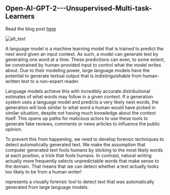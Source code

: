 ## Open-AI-GPT-2---Unsupervised-Multi-task-Learners




Read the blog post [here](https://soumyadip1995.blogspot.com/2019/02/language-models-unsupervised-multi-task.html)

![alt_text](https://encrypted-tbn0.gstatic.com/images?q=tbn:ANd9GcRbrZxcxDoi5JoQ3MhC21xsNQjyO6HCCrnMNF0yyLUKp1nYk12x)



A language model is a machine learning model that is trained to predict the next word given an input context. As such, a model can generate text by generating one word at a time. These predictions can even, to some extent, be constrained by human-provided input to control what the model writes about. Due to their modeling power, large language models have the potential to generate textual output that is indistinguishable from human-written text to a non-expert reader.

Language models achieve this with incredibly accurate distributional estimates of what words may follow in a given context. If a generation system uses a language model and predicts a very likely next words, the generation will look similar to what word a human would have picked in similar situation, despite not having much knowledge about the context itself. This opens up paths for malicious actors to use these tools to generate fake reviews, comments or news articles to influence the public opinion.

To prevent this from happening, we need to develop forensic techniques to detect automatically generated text. We make the assumption that computer generated text fools humans by sticking to the most likely words at each position, a trick that fools humans. In contrast, natural writing actually more frequently selects unpredictable words that make sense to the domain. That means that we can detect whether a text actually looks too likely to be from a human writer!

represents a visually forensic tool to detect text that was automatically generated from large language models.
